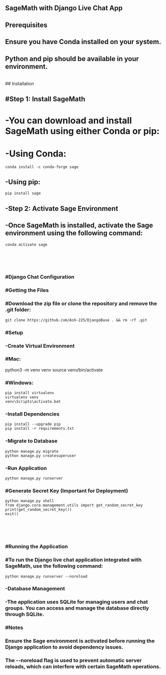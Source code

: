 ## SageMath with Django Live Chat App

## Prerequisites <br>

## Ensure you have Conda installed on your system.<br>

## Python and pip should be available in your environment.
<br>
## Installation

## #Step 1: Install SageMath

# -You can download and install SageMath using either Conda or pip:

# -Using Conda:
```
conda install -c conda-forge sage
```
## -Using pip:
```
pip install sage
```
## -Step 2: Activate Sage Environment

## -Once SageMath is installed, activate the Sage environment using the following command:
```
conda activate sage
```
<br><br><br>

### #Django Chat Configuration

### #Getting the Files <br>

### #Download the zip file or clone the repository and remove the .git folder:
```
git clone https://github.com/Ash-225/DjangoBase . && rm -rf .git
```
### #Setup

### -Create Virtual Environment

### #Mac:

python3 -m venv venv
source venv/bin/activate

### #Windows:
```
pip install virtualenv 
virtualenv venv 
venv\Scripts\activate.bat 
```
### -Install Dependencies
```
pip install --upgrade pip
pip install -r requirements.txt
```

### -Migrate to Database
```
python manage.py migrate
python manage.py createsuperuser
```

### -Run Application
```
python manage.py runserver
```

### #Generate Secret Key (Important for Deployment)
```
python manage.py shell
from django.core.management.utils import get_random_secret_key
print(get_random_secret_key())
exit()
```
<br><br><br>
### #Running the Application<br>

### #To run the Django live chat application integrated with SageMath, use the following command:
```
python manage.py runserver --noreload
```
### -Database Management

### -The application uses SQLite for managing users and chat groups. You can access and manage the database directly through SQLite.

### #Notes

### Ensure the Sage environment is activated before running the Django application to avoid dependency issues.

### The --noreload flag is used to prevent automatic server reloads, which can interfere with certain SageMath operations.
